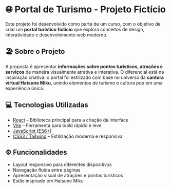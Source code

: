 # 🌐 Portal de Turismo - Projeto Fictício

Este projeto foi desenvolvido como parte de um curso, com o objetivo de criar um **portal turístico fictício** que explora conceitos de design, interatividade e desenvolvimento web moderno.

## 🏖️ Sobre o Projeto

A proposta é apresentar **informações sobre pontos turísticos, atrações e serviços** de maneira visualmente atrativa e interativa. O diferencial está na inspiração criativa: o portal foi estilizado com base no universo da **cantora virtual Hatsune Miku**, unindo elementos de turismo e cultura pop em uma experiência única.

## 💻 Tecnologias Utilizadas

- [React](https://reactjs.org/) – Biblioteca principal para a criação da interface
- [Vite](https://vitejs.dev/) – Ferramenta para build rápido e leve
- [JavaScript (ES6+)](https://developer.mozilla.org/en-US/docs/Web/JavaScript)
- [CSS3 / Tailwind](https://tailwindcss.com/) – Estilização moderna e responsiva

## ⚙️ Funcionalidades

- Layout responsivo para diferentes dispositivos
- Navegação fluida entre páginas
- Apresentação visual de atrações e pontos turísticos
- Estilo inspirado em Hatsune Miku


